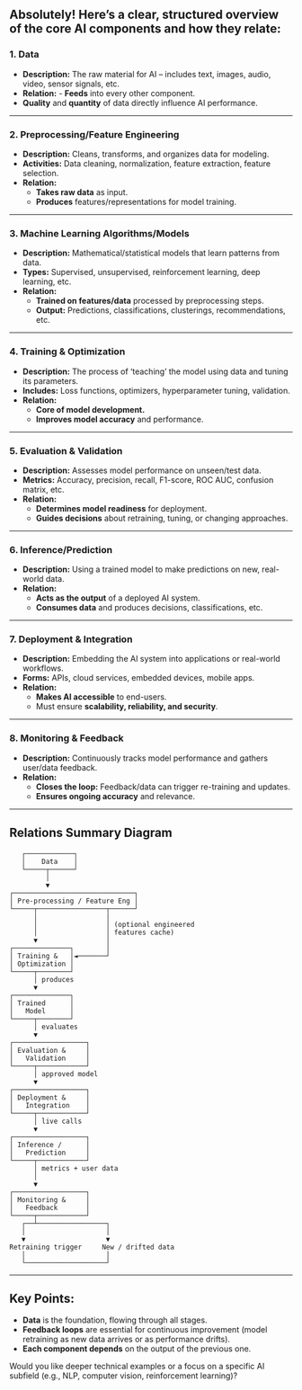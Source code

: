 Absolutely! Here’s a clear, structured overview of the **core AI components** and how they relate:
---
### 1. **Data**
- **Description:** The raw material for AI – includes text, images, audio, video, sensor signals, etc.
- **Relation:** - **Feeds** into every other component. 
- **Quality** and **quantity** of data directly influence AI performance. 

---
### 2. **Preprocessing/Feature Engineering**
- **Description:** Cleans, transforms, and organizes data for modeling.
- **Activities:** Data cleaning, normalization, feature extraction, feature selection.
- **Relation:**  
  - **Takes raw data** as input.
  - **Produces** features/representations for model training.

---
### 3. **Machine Learning Algorithms/Models**
- **Description:** Mathematical/statistical models that learn patterns from data.
- **Types:** Supervised, unsupervised, reinforcement learning, deep learning, etc.
- **Relation:** 
  - **Trained on features/data** processed by preprocessing steps.
  - **Output:** Predictions, classifications, clusterings, recommendations, etc.

---

### 4. **Training & Optimization**
- **Description:** The process of ‘teaching’ the model using data and tuning its parameters.
- **Includes:** Loss functions, optimizers, hyperparameter tuning, validation.
- **Relation:**
  - **Core of model development.**
  - **Improves model accuracy** and performance.

---

### 5. **Evaluation & Validation**
- **Description:** Assesses model performance on unseen/test data.
- **Metrics:** Accuracy, precision, recall, F1-score, ROC AUC, confusion matrix, etc.
- **Relation:**  
  - **Determines model readiness** for deployment.
  - **Guides decisions** about retraining, tuning, or changing approaches.

---

### 6. **Inference/Prediction**
- **Description:** Using a trained model to make predictions on new, real-world data.
- **Relation:**
  - **Acts as the output** of a deployed AI system.
  - **Consumes data** and produces decisions, classifications, etc.

---

### 7. **Deployment & Integration**
- **Description:** Embedding the AI system into applications or real-world workflows.
- **Forms:** APIs, cloud services, embedded devices, mobile apps.
- **Relation:** 
  - **Makes AI accessible** to end-users.
  - Must ensure **scalability, reliability, and security**.

---

### 8. **Monitoring & Feedback**
- **Description:** Continuously tracks model performance and gathers user/data feedback.
- **Relation:**  
  - **Closes the loop:** Feedback/data can trigger re-training and updates.
  - **Ensures ongoing accuracy** and relevance.

---
## **Relations Summary Diagram**
```
   ┌────────────┐
   │    Data    │
   └─────┬──────┘
         │
         ▼
┌──────────────────────────────┐
│ Pre-processing / Feature Eng │
└─────┬─────────────────┬──────┘
      │                 │
      │                 │ (optional engineered
      │                 │ features cache)
      ▼                 │
┌──────────────┐        │
│ Training &   │◄───────┘
│ Optimization │
└─────┬────────┘
      │ produces
      ▼
┌──────────────┐
│ Trained      │
│   Model      │
└─────┬────────┘
      │ evaluates
      ▼
┌──────────────────┐
│ Evaluation &     │
│   Validation     │
└─────┬────────────┘
      │ approved model
      ▼
┌──────────────────┐
│ Deployment &     │
│   Integration    │
└─────┬────────────┘
      │ live calls
      ▼
┌──────────────────┐
│ Inference /      │
│   Prediction     │
└─────┬────────────┘
      │ metrics + user data
      │ 
      ▼
┌──────────────────┐
│ Monitoring &     │
│   Feedback       │
└─────┬────────────┘
   ┌──┴─────────────────┐
   │                    │
   ▼                    ▼
Retraining trigger     New / drifted data
   │                    │
   └────────────────────┘

```
---
## **Key Points:**
- **Data** is the foundation, flowing through all stages.
- **Feedback loops** are essential for continuous improvement (model retraining as new data arrives or as performance drifts).
- **Each component depends** on the output of the previous one.

Would you like deeper technical examples or a focus on a specific AI subfield (e.g., NLP, computer vision, reinforcement learning)?